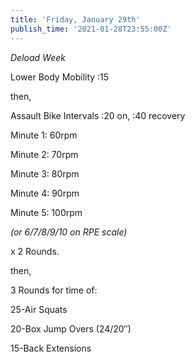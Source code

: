 ```yaml
---
title: 'Friday, January 29th'
publish_time: '2021-01-28T23:55:00Z'
---
```


*Deload Week*

Lower Body Mobility :15

then,

Assault Bike Intervals :20 on, :40 recovery

Minute 1: 60rpm

Minute 2: 70rpm

Minute 3: 80rpm

Minute 4: 90rpm

Minute 5: 100rpm

*(or 6/7/8/9/10 on RPE scale)*

x 2 Rounds.

then,

3 Rounds for time of:

25-Air Squats

20-Box Jump Overs (24/20″)

15-Back Extensions
